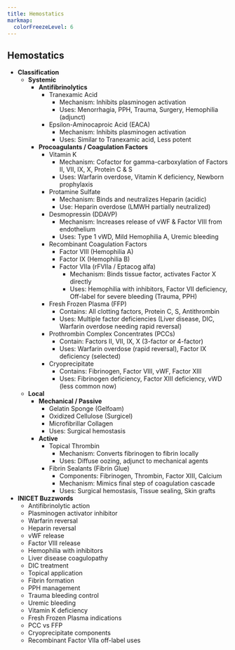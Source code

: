 ```yaml
---
title: Hemostatics
markmap:
  colorFreezeLevel: 6
---
```


## Hemostatics

-   **Classification**
    -   **Systemic**
        -   **Antifibrinolytics**
            -   Tranexamic Acid
                -   Mechanism: Inhibits plasminogen activation
                -   Uses: Menorrhagia, PPH, Trauma, Surgery, Hemophilia (adjunct)
            -   Epsilon-Aminocaproic Acid (EACA)
                -   Mechanism: Inhibits plasminogen activation
                -   Uses: Similar to Tranexamic acid, Less potent
        -   **Procoagulants / Coagulation Factors**
            -   Vitamin K
                -   Mechanism: Cofactor for gamma-carboxylation of Factors II, VII, IX, X, Protein C & S
                -   Uses: Warfarin overdose, Vitamin K deficiency, Newborn prophylaxis
            -   Protamine Sulfate
                -   Mechanism: Binds and neutralizes Heparin (acidic)
                -   Use: Heparin overdose (LMWH partially neutralized)
            -   Desmopressin (DDAVP)
                -   Mechanism: Increases release of vWF & Factor VIII from endothelium
                -   Uses: Type 1 vWD, Mild Hemophilia A, Uremic bleeding
            -   Recombinant Coagulation Factors
                -   Factor VIII (Hemophilia A)
                -   Factor IX (Hemophilia B)
                -   Factor VIIa (rFVIIa / Eptacog alfa)
                    -   Mechanism: Binds tissue factor, activates Factor X directly
                    -   Uses: Hemophilia with inhibitors, Factor VII deficiency, Off-label for severe bleeding (Trauma, PPH)
            -   Fresh Frozen Plasma (FFP)
                -   Contains: All clotting factors, Protein C, S, Antithrombin
                -   Uses: Multiple factor deficiencies (Liver disease, DIC, Warfarin overdose needing rapid reversal)
            -   Prothrombin Complex Concentrates (PCCs)
                -   Contain: Factors II, VII, IX, X (3-factor or 4-factor)
                -   Uses: Warfarin overdose (rapid reversal), Factor IX deficiency (selected)
            -   Cryoprecipitate
                -   Contains: Fibrinogen, Factor VIII, vWF, Factor XIII
                -   Uses: Fibrinogen deficiency, Factor XIII deficiency, vWD (less common now)
    -   **Local**
        -   **Mechanical / Passive**
            -   Gelatin Sponge (Gelfoam)
            -   Oxidized Cellulose (Surgicel)
            -   Microfibrillar Collagen
            -   Uses: Surgical hemostasis
        -   **Active**
            -   Topical Thrombin
                -   Mechanism: Converts fibrinogen to fibrin locally
                -   Uses: Diffuse oozing, adjunct to mechanical agents
            -   Fibrin Sealants (Fibrin Glue)
                -   Components: Fibrinogen, Thrombin, Factor XIII, Calcium
                -   Mechanism: Mimics final step of coagulation cascade
                -   Uses: Surgical hemostasis, Tissue sealing, Skin grafts
-   **INICET Buzzwords**
    -   Antifibrinolytic action
    -   Plasminogen activator inhibitor
    -   Warfarin reversal
    -   Heparin reversal
    -   vWF release
    -   Factor VIII release
    -   Hemophilia with inhibitors
    -   Liver disease coagulopathy
    -   DIC treatment
    -   Topical application
    -   Fibrin formation
    -   PPH management
    -   Trauma bleeding control
    -   Uremic bleeding
    -   Vitamin K deficiency
    -   Fresh Frozen Plasma indications
    -   PCC vs FFP
    -   Cryoprecipitate components
    -   Recombinant Factor VIIa off-label uses


